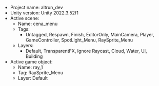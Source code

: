 <!-- UNITY CODE ASSIST INSTRUCTIONS START -->
- Project name: altrun_dev
- Unity version: Unity 2022.3.52f1
- Active scene:
  - Name: cena_menu
  - Tags:
    - Untagged, Respawn, Finish, EditorOnly, MainCamera, Player, GameController, SpotLight_Menu, RaySprite_Menu
  - Layers:
    - Default, TransparentFX, Ignore Raycast, Cloud, Water, UI, Building
- Active game object:
  - Name: ray_1
  - Tag: RaySprite_Menu
  - Layer: Default
<!-- UNITY CODE ASSIST INSTRUCTIONS END -->